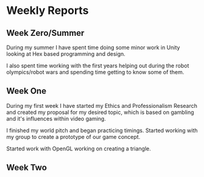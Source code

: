 # Weekly Reports

## Week Zero/Summer
During my summer I have spent time doing some minor work in Unity looking at Hex based programming and design.

I also spent time working with the first years helping out during the robot olympics/robot wars and spending time getting to know some of them.

## Week One
During my first week I have started my Ethics and Professionalism Research and created my proposal for my desired topic, which is based on gambling and it's influences within video gaming.

I finished my world pitch and began practicing timings. Started working with my group to create a prototype of our game concept.

Started work with OpenGL working on creating a triangle.

## Week Two
